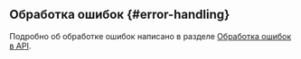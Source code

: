## Обработка ошибок {#error-handling}

Подробно об обработке ошибок написано в разделе [Обработка ошибок в API](../../../../reference/ydb-sdk/error_handling.md).
